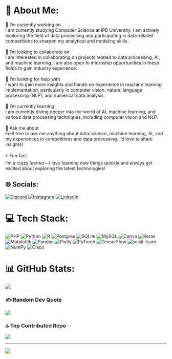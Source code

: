 # 💫 About Me:
🔭 I’m currently working on<br>I am currently studying Computer Science at IPB University. I am actively exploring the field of data processing and participating in data-related competitions to sharpen my analytical and modeling skills.<br><br>👥 I’m looking to collaborate on<br>I am interested in collaborating on projects related to data processing, AI, and machine learning. I am also open to internship opportunities in these fields to gain industry experience.<br><br>🤝 I’m looking for help with<br>I want to gain more insights and hands-on experience in machine learning implementation, particularly in computer vision, natural language processing (NLP), and numerical data analysis.<br><br>🌱 I’m currently learning<br>I am currently diving deeper into the world of AI, machine learning, and various data processing techniques, including computer vision and NLP.<br><br>💬 Ask me about<br>Feel free to ask me anything about data science, machine learning, AI, and my experiences in competitions and data processing. I’d love to share insights!<br><br>⚡ Fun fact<br>I’m a crazy learner—I love learning new things quickly and always get excited about exploring the latest technologies!


## 🌐 Socials:
[![Discord](https://img.shields.io/badge/Discord-%237289DA.svg?logo=discord&logoColor=white)](https://discord.gg/aslann1734) [![Instagram](https://img.shields.io/badge/Instagram-%23E4405F.svg?logo=Instagram&logoColor=white)](https://instagram.com/instagram.com/habibarrsyd) [![LinkedIn](https://img.shields.io/badge/LinkedIn-%230077B5.svg?logo=linkedin&logoColor=white)](https://linkedin.com/in/linkedin.com/in/habibarrsyd) 

# 💻 Tech Stack:
![PHP](https://img.shields.io/badge/php-%23777BB4.svg?style=flat&logo=php&logoColor=white) ![Python](https://img.shields.io/badge/python-3670A0?style=flat&logo=python&logoColor=ffdd54) ![R](https://img.shields.io/badge/r-%23276DC3.svg?style=flat&logo=r&logoColor=white) ![Postgres](https://img.shields.io/badge/postgres-%23316192.svg?style=flat&logo=postgresql&logoColor=white) ![SQLite](https://img.shields.io/badge/sqlite-%2307405e.svg?style=flat&logo=sqlite&logoColor=white) ![MySQL](https://img.shields.io/badge/mysql-4479A1.svg?style=flat&logo=mysql&logoColor=white) ![Canva](https://img.shields.io/badge/Canva-%2300C4CC.svg?style=flat&logo=Canva&logoColor=white) ![Keras](https://img.shields.io/badge/Keras-%23D00000.svg?style=flat&logo=Keras&logoColor=white) ![Matplotlib](https://img.shields.io/badge/Matplotlib-%23ffffff.svg?style=flat&logo=Matplotlib&logoColor=black) ![Pandas](https://img.shields.io/badge/pandas-%23150458.svg?style=flat&logo=pandas&logoColor=white) ![Plotly](https://img.shields.io/badge/Plotly-%233F4F75.svg?style=flat&logo=plotly&logoColor=white) ![PyTorch](https://img.shields.io/badge/PyTorch-%23EE4C2C.svg?style=flat&logo=PyTorch&logoColor=white) ![TensorFlow](https://img.shields.io/badge/TensorFlow-%23FF6F00.svg?style=flat&logo=TensorFlow&logoColor=white) ![scikit-learn](https://img.shields.io/badge/scikit--learn-%23F7931E.svg?style=flat&logo=scikit-learn&logoColor=white) ![NumPy](https://img.shields.io/badge/numpy-%23013243.svg?style=flat&logo=numpy&logoColor=white) ![Cisco](https://img.shields.io/badge/cisco-%23049fd9.svg?style=flat&logo=cisco&logoColor=black)
# 📊 GitHub Stats:

![](https://github-readme-stats.vercel.app/api/top-langs/?username=habibarrsyd&theme=dark&hide_border=false&include_all_commits=false&count_private=false&layout=compact)

### ✍️ Random Dev Quote
![](https://quotes-github-readme.vercel.app/api?type=horizontal&theme=radical)

### 🔝 Top Contributed Repo
![](https://github-contributor-stats.vercel.app/api?username=habibarrsyd&limit=8&theme=dark&combine_all_yearly_contributions=true)

---
[![](https://visitcount.itsvg.in/api?id=habibarrsyd&icon=0&color=0)](https://visitcount.itsvg.in)

<!-- Proudly created with GPRM ( https://gprm.itsvg.in ) -->
